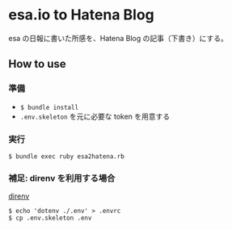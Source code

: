 # esa.io to Hatena Blog

esa の日報に書いた所感を、Hatena Blog の記事（下書き）にする。

## How to use

### 準備

- `$ bundle install`
- `.env.skeleton` を元に必要な token を用意する

### 実行

```
$ bundle exec ruby esa2hatena.rb
```

### 補足: direnv を利用する場合

[direnv](https://github.com/direnv/direnv)

```
$ echo 'dotenv ./.env' > .envrc
$ cp .env.skeleton .env
```
